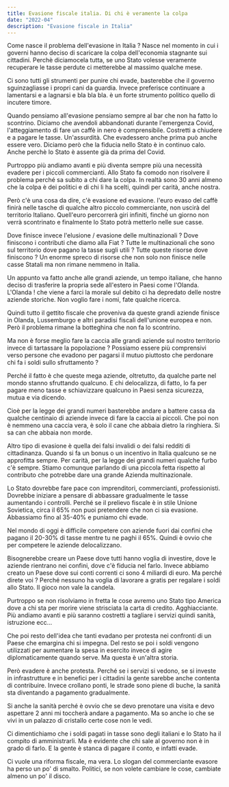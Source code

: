 ```yaml
---
title: Evasione fiscale italia. Di chi è veramente la colpa
date: "2022-04"
description: "Evasione fiscale in Italia"
---
```


<!DOCTYPE html>

Come nasce il problema dell'evasione in Italia ? Nasce nel momento in cui i governi hanno deciso  di scaricare la colpa dell'economia stagnante sui cittadini. Perchè diciamocela tutta, se uno Stato volesse veramente recuperare le tasse perdute ci metterebbe al massimo qualche mese.

Ci sono tutti gli strumenti per punire chi evade, basterebbe che il governo sguinzagliasse i propri cani da guardia. Invece preferisce continuare a lamentarsi e a lagnarsi e bla bla bla. è un forte strumento politico quello di incutere timore. 

Quando pensiamo all'evasione pensiamo sempre al bar che non ha fatto lo scontrino. Diciamo che avendoli
abbandonati durante l'emergenza Covid, l'atteggiamento di fare un caffè in nero è comprensibile.  Costretti a chiudere e a pagare le tasse. Un'assurdità. Che evadessero anche prima può anche essere vero. Diciamo però che la fiducia nello Stato è in continuo calo. Anche perchè lo Stato è assente già da prima del Covid.

Purtroppo più andiamo avanti e più diventa sempre più una necessità evadere per i piccoli commercianti.
Allo Stato fa comodo non risolvere il problema perché sa subito a chi dare la colpa. In realtà sono 30 anni almeno che la colpa è dei politici e di chi li ha scelti, quindi per carità, anche nostra.

Però c'è una cosa da dire, c'è evasione ed evasione. l'euro evaso del caffè finirà nelle tasche di qualche
altro piccolo commerciante, non uscirà del territorio Italiano. Quell'euro percorrerà giri infiniti, finché un giorno non verrà scontrinato e finalmente lo Stato potrà metterlo nelle sue casse.

Dove finisce invece l'elusione / evasione delle multinazionali ? Dove finiscono i contributi che diamo alla Fiat ? 
Tutte le multinazionali che sono sul territorio dove pagano la tasse sugli utili ? Tutte queste risorse dove finiscono ? Un enorme spreco di risorse che non solo non finisce nelle casse Statali  ma non rimane nemmeno in Italia.

Un appunto va fatto anche alle grandi aziende, un tempo italiane, che hanno deciso di trasferire la propria sede all'estero in Paesi come l'Olanda. L'Olanda ! che viene a farci la morale sul debito ci ha depredato delle nostre aziende storiche. Non voglio fare i nomi, fate qualche ricerca.

Quindi tutto il gettito fiscale che proveniva da queste grandi aziende finisce in Olanda, Lussemburgo e altri paradisi fiscali dell'unione europea e non. Però il problema rimane la botteghina che non fa lo scontrino.

Ma non è forse meglio fare la caccia alle grandi aziende sul nostro territorio invece di tartassare la popolazione ? Possiamo essere più comprensivi verso persone che evadono per pagarsi il mutuo piuttosto che perdonare chi fa i soldi sullo sfruttamento ? 

Perché il fatto è che queste mega aziende, oltretutto, da qualche parte nel mondo stanno sfruttando qualcuno. E chi delocalizza, di fatto, lo fa per pagare meno tasse e schiavizzare qualcuno in Paesi senza sicurezza, mutua e via dicendo.

Cioè per la legge dei grandi numeri basterebbe andare a battere cassa da qualche centinaio di aziende invece di fare la caccia ai piccoli. Che poi non è nemmeno una caccia vera, è solo il cane che abbaia dietro la ringhiera. Si sa can che abbaia non morde.

Altro tipo di evasione è quella dei falsi invalidi o dei falsi redditi di cittadinanza. Quando si fa un bonus o un incentivo in Italia qualcuno se ne approfitta sempre. Per carità, per la legge dei grandi numeri qualche furbo c'è sempre. Stiamo comunque parlando di una piccola fetta rispetto al contributo che potrebbe dare una grande Azienda multinazionale.

Lo Stato dovrebbe fare pace con imprenditori, commercianti, professionisti. Dovrebbe iniziare a pensare di abbassare gradualmente le tasse aumentando i controlli. Perché se il prelievo fiscale è in stile Unione Sovietica, circa il 65% non puoi pretendere che non ci sia evasione. Abbassiamo fino al 35-40% e puniamo chi evade.

Nel mondo di oggi è difficile competere con aziende fuori dai confini che pagano il 20-30% di tasse mentre tu ne paghi il 65%. Quindi è ovvio che per competere le aziende delocalizzano.  

Bisognerebbe creare un Paese dove tutti hanno voglia di investire, dove le aziende rientrano nei confini, dove c'è fiducia nel farlo. Invece abbiamo creato un Paese dove sui conti correnti ci sono 4 miliardi di euro. Ma perché direte voi ? Perché nessuno ha voglia di lavorare a gratis per regalare i soldi allo Stato. Il gioco non vale la candela.

Purtroppo se non risolviamo in fretta le cose avremo uno Stato tipo America dove a chi sta per morire viene strisciata la carta di credito. Agghiacciante. Più andiamo avanti e più saranno costretti a tagliare i servizi quindi sanità, istruzione ecc...

Che poi resto dell'idea che tanti evadano per protesta nei confronti di un Paese che emargina chi si impegna. Del resto se poi i soldi vengono utilizzati per aumentare la spesa in esercito invece di agire diplomaticamente quando serve. Ma questa è un'altra storia. 

Però evadere è anche protesta. Perché se i servizi si vedono, se si investe in infrastrutture e in benefici per i cittadini la gente sarebbe anche contenta di contribuire. Invece crollano ponti, le strade sono piene di buche, la sanità sta diventando a pagamento gradualmente. 

Si anche la sanità perché è ovvio che se devo prenotare una visita e devo aspettare 2 anni mi toccherà andare a pagamento. Ma so anche io che se vivi in un palazzo di cristallo certe cose non le vedi.

Ci dimentichiamo che i soldi pagati in tasse sono degli italiani e lo Stato ha il compito di amministrarli. Ma è evidente che chi sale al governo non è in grado di farlo. E la gente è stanca di pagare il conto, e infatti evade.

Ci vuole una riforma fiscale, ma vera. Lo slogan del commerciante evasore ha perso un po' di smalto. Politici, se non volete cambiare le cose, cambiate almeno un po' il disco.




    



